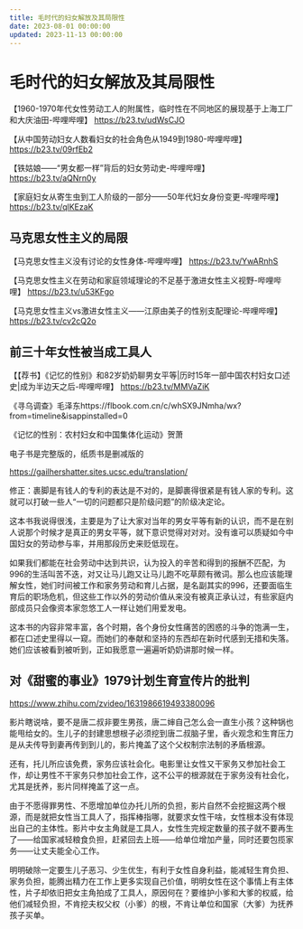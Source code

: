```yaml
---
title: 毛时代的妇女解放及其局限性
date: 2023-08-01 00:00:00
updated: 2023-11-13 00:00:00
---
```


# 毛时代的妇女解放及其局限性

【1960-1970年代女性劳动工人的附属性，临时性在不同地区的展现基于上海工厂和大庆油田-哔哩哔哩】 https://b23.tv/udWsCJO

【从中国劳动妇女人数看妇女的社会角色从1949到1980-哔哩哔哩】 https://b23.tv/09rfEb2

【铁姑娘——“男女都一样”背后的妇女劳动史-哔哩哔哩】 https://b23.tv/aQNrn0y

【家庭妇女从寄生虫到工人阶级的一部分——50年代妇女身份变更-哔哩哔哩】 https://b23.tv/qlKEzaK

## 马克思女性主义的局限

【马克思女性主义没有讨论的女性身体-哔哩哔哩】 https://b23.tv/YwARnhS

【马克思女性主义在劳动和家庭领域理论的不足基于激进女性主义视野-哔哩哔哩】 https://b23.tv/u53KFgo

【马克思女性主义vs激进女性主义——江原由美子的性别支配理论-哔哩哔哩】 https://b23.tv/cv2cQ2o

## 前三十年女性被当成工具人

【【荐书】《记忆的性别》和82岁奶奶聊男女平等|历时15年一部中国农村妇女口述史|成为半边天之后-哔哩哔哩】 https://b23.tv/MMVaZiK

《寻乌调查》毛泽东https://flbook.com.cn/c/whSX9JNmha/wx?from=timeline&isappinstalled=0

《记忆的性别：农村妇女和中国集体化运动》贺萧

电子书是完整版的，纸质书是删减版的

https://gailhershatter.sites.ucsc.edu/translation/

修正：裹脚是有钱人的专利的表达是不对的，是脚裹得很紧是有钱人家的专利。这就可以打破一些人“一切的问题都只是阶级问题”的阶级决定论。

这本书我说得很浅，主要是为了让大家对当年的男女平等有新的认识，而不是在别人说那个时候才是真正的男女平等，就下意识觉得对对对。没有谁可以质疑如今中国妇女的劳动参与率，并用那段历史来贬低现在。

如果我们都能在社会劳动中达到共识，认为投入的辛苦和得到的报酬不匹配，为996的生活叫苦不迭，对又让马儿跑又让马儿跑不吃草颇有微词。那么也应该能理解女性，她们时间被工作和家务劳动和育儿占据，是名副其实的996，还要面临生育后的职场危机，但这些工作以外的劳动价值从来没有被真正承认过，有些家庭内部成员只会像资本家忽悠工人一样让她们用爱发电。

这本书的内容非常丰富，各个时期，各个身份女性痛苦的困惑的斗争的饱满一生，都在口述史里得以一窥。而她们的奉献和坚持的东西却在新时代感到无措和失落。她们应该被看到被听到，正如我愿意一遍遍听奶奶讲那时候一样。

## 对《甜蜜的事业》1979计划生育宣传片的批判

https://www.zhihu.com/zvideo/1631986619493380096

影片瞎说啥，要不是唐二叔非要生男孩，唐二婶自己怎么会一直生小孩？这种锅也能甩给女的。生儿子的封建思想根子必须挖到唐二叔脑子里，香火观念和生育压力是从夫传导到妻再传到到儿的，影片掩盖了这个父权制宗法制的矛盾根源。

还有，托儿所应该免费，家务应该社会化。电影里让女性又干家务又参加社会工作，却让男性不干家务只参加社会工作，这不公平的根源就在于家务没有社会化，尤其是抚养，影片同样掩盖了这一点。

由于不愿得罪男性、不愿增加单位办托儿所的负担，影片自然不会挖掘这两个根源，而是就把女性当工具人了，指挥棒指哪，就要求女性干啥，女性根本没有体现出自己的主体性。影片中女主角就是工具人，女性生完规定数量的孩子就不要再生了——给国家减轻粮食负担，赶紧回去上班——给单位增加产量，同时还要包揽家务——让丈夫能全心工作。

明明破除一定要生儿子恶习、少生优生，有利于女性自身利益，能减轻生育负担、家务负担，能腾出精力在工作上更多实现自己价值，明明女性在这个事情上有主体性，片子却依旧把女主角拍成了工具人，原因何在？要维护小爹和大爹的权威，给他们减轻负担，不肯挖夫权父权（小爹）的根，不肯让单位和国家（大爹）为抚养孩子买单。
